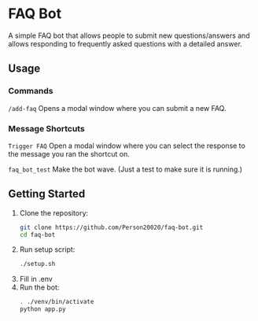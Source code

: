 # FAQ Bot

A simple FAQ bot that allows people to submit new questions/answers and allows responding to frequently asked questions with a detailed answer.

## Usage

### Commands

`/add-faq` Opens a modal window where you can submit a new FAQ.

### Message Shortcuts

`Trigger FAQ` Open a modal window where you can select the response to the message you ran the shortcut on.

`faq_bot_test` Make the bot wave. (Just a test to make sure it is running.)

## Getting Started

1. Clone the repository:
    ```bash
    git clone https://github.com/Person20020/faq-bot.git
    cd faq-bot
    ```
2. Run setup script:
    ```bash
    ./setup.sh
    ```
3. Fill in .env
4. Run the bot:
    ```bash
    . ./venv/bin/activate
    python app.py
    ```